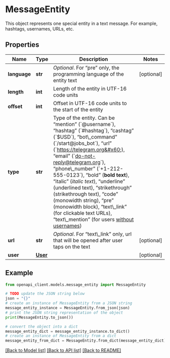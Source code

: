 # MessageEntity

This object represents one special entity in a text message. For example, hashtags, usernames, URLs, etc.

## Properties

Name | Type | Description | Notes
------------ | ------------- | ------------- | -------------
**language** | **str** | *Optional*. For “pre” only, the programming language of the entity text | [optional] 
**length** | **int** | Length of the entity in UTF-16 code units | 
**offset** | **int** | Offset in UTF-16 code units to the start of the entity | 
**type** | **str** | Type of the entity. Can be “mention” (&#x60;@username&#x60;), “hashtag” (&#x60;#hashtag&#x60;), “cashtag” (&#x60;$USD&#x60;), “bot\\_command” (&#x60;/start@jobs_bot&#x60;), “url” (&#x60;https://telegram.org&#x60;), “email” (&#x60;do-not-reply@telegram.org&#x60;), “phone\\_number” (&#x60;+1-212-555-0123&#x60;), “bold” (**bold text**), “italic” (*italic text*), “underline” (underlined text), “strikethrough” (strikethrough text), “code” (monowidth string), “pre” (monowidth block), “text\\_link” (for clickable text URLs), “text\\_mention” (for users [without usernames](https://telegram.org/blog/edit#new-mentions)) | 
**url** | **str** | *Optional*. For “text\\_link” only, url that will be opened after user taps on the text | [optional] 
**user** | [**User**](User.md) |  | [optional] 

## Example

```python
from openapi_client.models.message_entity import MessageEntity

# TODO update the JSON string below
json = "{}"
# create an instance of MessageEntity from a JSON string
message_entity_instance = MessageEntity.from_json(json)
# print the JSON string representation of the object
print(MessageEntity.to_json())

# convert the object into a dict
message_entity_dict = message_entity_instance.to_dict()
# create an instance of MessageEntity from a dict
message_entity_from_dict = MessageEntity.from_dict(message_entity_dict)
```
[[Back to Model list]](../README.md#documentation-for-models) [[Back to API list]](../README.md#documentation-for-api-endpoints) [[Back to README]](../README.md)


